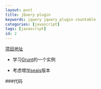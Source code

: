 ```yaml
---
layout: post
title: jQuery plugin
keywords: jquery jquery plugin countable
categories: [javascript]
tags: [javascript]
id: 2
---
```


[项目地址][]

[项目地址]: https://github.com/lichunqiang/jquery-countable

* 学习[Grunt][]的一个实例

[Grunt]: http://gruntjs.com/

* 考虑增加[seajs]版本

[seajs]: https://github.com/seajs/seajs

###代码
<div class="github-widget" data-repo="lichunqiang/jquery-countable"></div>
<!--github代码展示-->
<script type="text/javascript" src='/js/hubinfo.js'></script>